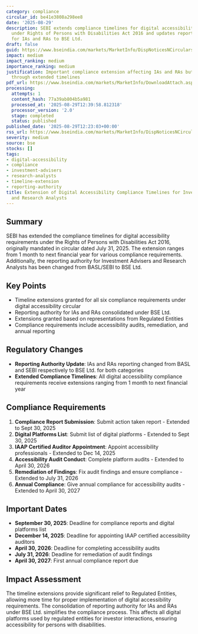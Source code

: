 ```yaml
---
category: compliance
circular_id: be41e3808a298ee8
date: '2025-08-29'
description: SEBI extends compliance timelines for digital accessibility requirements
  under Rights of Persons with Disabilities Act 2016 and updates reporting authority
  for IAs and RAs to BSE Ltd.
draft: false
guid: https://www.bseindia.com/markets/MarketInfo/DispNoticesNCirculars.aspx?Noticeid={BA27BD17-4AA4-4420-B3AD-CA5695019B6F}&noticeno=20250829-33&dt=08/29/2025&icount=33&totcount=37&flag=0
impact: medium
impact_ranking: medium
importance_ranking: medium
justification: Important compliance extension affecting IAs and RAs but provides relief
  through extended timelines
pdf_url: https://www.bseindia.com/markets/MarketInfo/DownloadAttach.aspx?id=20250829-33&attachedId=4ccd3edd-8859-4593-94a7-16c2e2224fbc
processing:
  attempts: 1
  content_hash: 77a39ab804b5a981
  processed_at: '2025-08-29T12:39:58.812318'
  processor_version: '2.0'
  stage: completed
  status: published
published_date: '2025-08-29T12:23:03+00:00'
rss_url: https://www.bseindia.com/markets/MarketInfo/DispNoticesNCirculars.aspx?Noticeid={BA27BD17-4AA4-4420-B3AD-CA5695019B6F}&noticeno=20250829-33&dt=08/29/2025&icount=33&totcount=37&flag=0
severity: medium
source: bse
stocks: []
tags:
- digital-accessibility
- compliance
- investment-advisers
- research-analysts
- timeline-extension
- reporting-authority
title: Extension of Digital Accessibility Compliance Timelines for Investment Advisers
  and Research Analysts
---
```


## Summary

SEBI has extended the compliance timelines for digital accessibility requirements under the Rights of Persons with Disabilities Act 2016, originally mandated in circular dated July 31, 2025. The extension ranges from 1 month to next financial year for various compliance requirements. Additionally, the reporting authority for Investment Advisers and Research Analysts has been changed from BASL/SEBI to BSE Ltd.

## Key Points

- Timeline extensions granted for all six compliance requirements under digital accessibility circular
- Reporting authority for IAs and RAs consolidated under BSE Ltd.
- Extensions granted based on representations from Regulated Entities
- Compliance requirements include accessibility audits, remediation, and annual reporting

## Regulatory Changes

- **Reporting Authority Update**: IAs and RAs reporting changed from BASL and SEBI respectively to BSE Ltd. for both categories
- **Extended Compliance Timelines**: All digital accessibility compliance requirements receive extensions ranging from 1 month to next financial year

## Compliance Requirements

1. **Compliance Report Submission**: Submit action taken report - Extended to Sept 30, 2025
2. **Digital Platforms List**: Submit list of digital platforms - Extended to Sept 30, 2025
3. **IAAP Certified Auditor Appointment**: Appoint accessibility professionals - Extended to Dec 14, 2025
4. **Accessibility Audit Conduct**: Complete platform audits - Extended to April 30, 2026
5. **Remediation of Findings**: Fix audit findings and ensure compliance - Extended to July 31, 2026
6. **Annual Compliance**: Give annual compliance for accessibility audits - Extended to April 30, 2027

## Important Dates

- **September 30, 2025**: Deadline for compliance reports and digital platforms list
- **December 14, 2025**: Deadline for appointing IAAP certified accessibility auditors
- **April 30, 2026**: Deadline for completing accessibility audits
- **July 31, 2026**: Deadline for remediation of audit findings
- **April 30, 2027**: First annual compliance report due

## Impact Assessment

The timeline extensions provide significant relief to Regulated Entities, allowing more time for proper implementation of digital accessibility requirements. The consolidation of reporting authority for IAs and RAs under BSE Ltd. simplifies the compliance process. This affects all digital platforms used by regulated entities for investor interactions, ensuring accessibility for persons with disabilities.